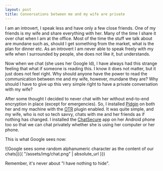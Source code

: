 ```yaml
---
layout: post
title: Conversations between me and my wife are private
---
```

I am an introvert, I speak less and have only a few close friends. One of my friends is my wife and share everything with her. Many of the time I share it over chat when I am at the office. Most of the time the stuff we talk about are mundane such as, should I get something from the market, what is the plan for dinner etc. As an introvert I am never able to speak freely with my wife when I surrounded by people, she does not like it, but understands.

Now when we chat (she uses her Google Id), I have always had this strange feeling that what if someone is reading this. I know it does not matter, but it just does not feel right. Why should anyone have the power to read the communication between me and my wife, however, mundane they are? Why should I have to give up this very simple right to have a private conversation with my wife?

After some thought I decided to never chat with her without end-to-end encryption in place (except for emergencies). So, I installed [Pidgin](https://pidgin.im/) on both her and my machine with the [OTR](https://otr.cypherpunks.ca/) plugin enabled. It was quite simple, and my wife, who is not so tech savvy, chats with me and her friends as if nothing has changed. I installed the [ChatSecure](https://chatsecure.org/) app on her Android phone too so that we can chat privately whether she is using her computer or her phone.

This is what Google sees now:

![Google sees some random alphanumeric character as the content of our chats]({{ "/assets/img/chat.png" | absolute_url }})

Remember, it's never about "I have nothing to hide".